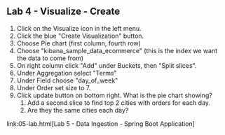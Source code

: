 ## Lab 4 - Visualize - Create

1. Click on the Visualize icon in the left menu.
1. Click the blue "Create Visualization" button.
1. Choose Pie chart (first column, fourth row)
1. Choose "kibana_sample_data_ecommerce" (this is the index we want the data to come from)
1. On right column click "Add" under Buckets, then "Split slices".
1. Under Aggregation select "Terms"
1. Under Field choose "day_of_week"
1. Under Order set size to 7.
1. Click update button on bottom right.  What is the pie chart showing?
    1. Add a second slice to find top 2 cities with orders for each day.
    1. Are they the same cities each day?
    
  
link:05-lab.html[Lab 5 - Data Ingestion - Spring Boot Application]